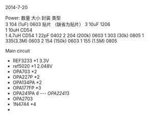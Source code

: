 
2014-7-20

Power:
数量  大小     封装    类型  
3   104 (1uF)  0603    贴片 （缺省为贴片）
3   10uF       1206    
1   10uH       CD54   
1   4.7uH      CD54
1   22pF       0402
2   204 (200k) 0603
1   303 (30k)  0805
1   335(3.3M)  0603
2   154 (150k) 0603
1   155 (1.5M) 0805


Main circuit


* REF3233 *1      3.3V
* ref5020 *1      2.048V
* OPA703 *2
* OPA227P *2
* OPA134PA *2
* OPA177FP *3
* OPA241PA *6 --- OPA2241*3
* OPA2703
* 1N4744 *4
* 
